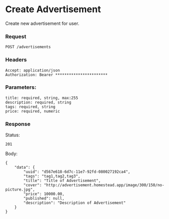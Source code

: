 # Create Advertisement
Create new advertisement for user.

### Request
```
POST /advertisements
```

### Headers
```
Accept: application/json
Authorization: Bearer ***********************
```

### Parameters:
```
title: required, string, max:255
description: required, string
tags: required, string
price: required, numeric
```

### Response
Status:
```
201
```
Body:
```
{
    "data": {
        "uuid": "d567e618-6d7c-11e7-92fd-080027192ca4",
        "tags": "tag1,tag2,tag3",
        "title": "Title of Advertisement",
        "cover": "http://advertisement.homestead.app/image/300/150/no-picture.jpg",
        "price": 10000.00,
        "published": null,
        "description": "Description of Advertisement"
    }
}
```